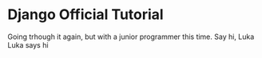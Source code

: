 # Django Official Tutorial

Going trhough it again, but with a junior programmer this time.
Say hi, Luka
Luka says hi
